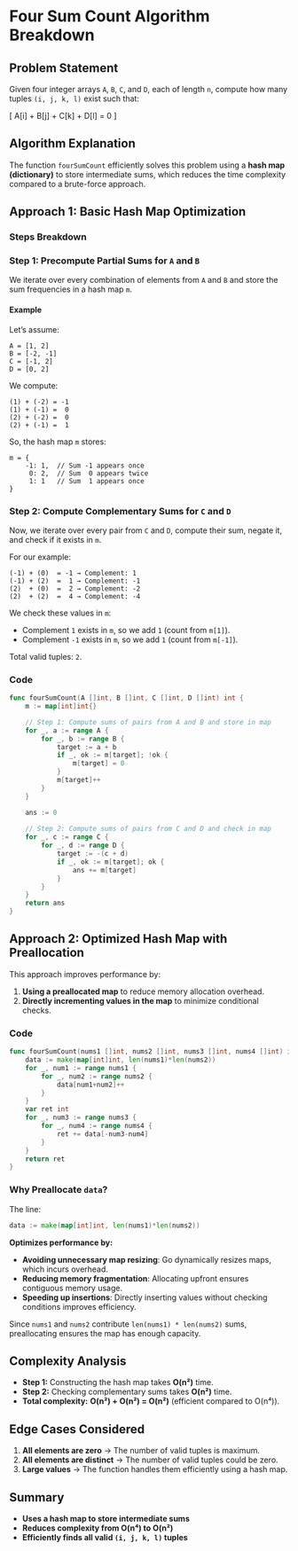 # Four Sum Count Algorithm Breakdown

## Problem Statement
Given four integer arrays `A`, `B`, `C`, and `D`, each of length `n`, compute how many tuples `(i, j, k, l)` exist such that:

\[ A[i] + B[j] + C[k] + D[l] = 0 \]

## Algorithm Explanation
The function `fourSumCount` efficiently solves this problem using a **hash map (dictionary)** to store intermediate sums, which reduces the time complexity compared to a brute-force approach.

## Approach 1: Basic Hash Map Optimization

### Steps Breakdown
### Step 1: Precompute Partial Sums for `A` and `B`
We iterate over every combination of elements from `A` and `B` and store the sum frequencies in a hash map `m`.

#### Example
Let’s assume:

```
A = [1, 2]
B = [-2, -1]
C = [-1, 2]
D = [0, 2]
```

We compute:

```
(1) + (-2) = -1
(1) + (-1) =  0
(2) + (-2) =  0
(2) + (-1) =  1
```

So, the hash map `m` stores:

```
m = {
    -1: 1,  // Sum -1 appears once
     0: 2,  // Sum  0 appears twice
     1: 1   // Sum  1 appears once
}
```

### Step 2: Compute Complementary Sums for `C` and `D`
Now, we iterate over every pair from `C` and `D`, compute their sum, negate it, and check if it exists in `m`.

For our example:

```
(-1) + (0)  = -1 → Complement: 1
(-1) + (2)  =  1 → Complement: -1
(2)  + (0)  =  2 → Complement: -2
(2)  + (2)  =  4 → Complement: -4
```

We check these values in `m`:

- Complement `1` exists in `m`, so we add `1` (count from `m[1]`).
- Complement `-1` exists in `m`, so we add `1` (count from `m[-1]`).

Total valid tuples: `2`.

### Code
```go
func fourSumCount(A []int, B []int, C []int, D []int) int {
    m := map[int]int{}

    // Step 1: Compute sums of pairs from A and B and store in map
    for _, a := range A {
        for _, b := range B {
            target := a + b
            if _, ok := m[target]; !ok {
                m[target] = 0
            }
            m[target]++
        }
    }

    ans := 0
    
    // Step 2: Compute sums of pairs from C and D and check in map
    for _, c := range C {
        for _, d := range D {
            target := -(c + d)
            if _, ok := m[target]; ok {
                ans += m[target]
            }
        }
    }
    return ans
}
```

## Approach 2: Optimized Hash Map with Preallocation
This approach improves performance by:
1. **Using a preallocated map** to reduce memory allocation overhead.
2. **Directly incrementing values in the map** to minimize conditional checks.

### Code
```go
func fourSumCount(nums1 []int, nums2 []int, nums3 []int, nums4 []int) int {
    data := make(map[int]int, len(nums1)*len(nums2))
    for _, num1 := range nums1 {
        for _, num2 := range nums2 {
            data[num1+num2]++
        }
    }
    var ret int
    for _, num3 := range nums3 {
        for _, num4 := range nums4 {
            ret += data[-num3-num4]
        }
    }
    return ret
}
```

### Why Preallocate `data`?
The line:
```go
data := make(map[int]int, len(nums1)*len(nums2))
```
**Optimizes performance by:**
- **Avoiding unnecessary map resizing**: Go dynamically resizes maps, which incurs overhead.
- **Reducing memory fragmentation**: Allocating upfront ensures contiguous memory usage.
- **Speeding up insertions**: Directly inserting values without checking conditions improves efficiency.

Since `nums1` and `nums2` contribute `len(nums1) * len(nums2)` sums, preallocating ensures the map has enough capacity.

## Complexity Analysis
- **Step 1:** Constructing the hash map takes **O(n²)** time.
- **Step 2:** Checking complementary sums takes **O(n²)** time.
- **Total complexity:** **O(n²) + O(n²) = O(n²)** (efficient compared to O(n⁴)).

## Edge Cases Considered
1. **All elements are zero** → The number of valid tuples is maximum.
2. **All elements are distinct** → The number of valid tuples could be zero.
3. **Large values** → The function handles them efficiently using a hash map.

## Summary
- **Uses a hash map to store intermediate sums**
- **Reduces complexity from O(n⁴) to O(n²)**
- **Efficiently finds all valid `(i, j, k, l)` tuples**

